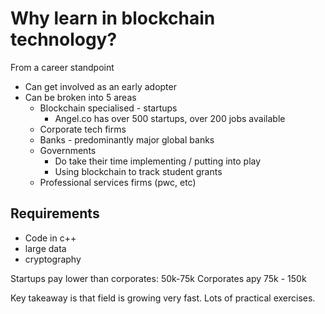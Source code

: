# Why learn in blockchain technology?

From a career standpoint

* Can get involved as an early adopter
* Can be broken into 5 areas
    - Blockchain specialised - startups
        + Angel.co has over 500 startups, over 200 jobs available
    - Corporate tech firms
    - Banks - predominantly major global banks
    - Governments
        + Do take their time implementing / putting into play
        + Using blockchain to track student grants
    - Professional services firms (pwc, etc)

## Requirements

* Code in c++
* large data
* cryptography

Startups pay lower than corporates: 50k-75k
Corporates apy 75k - 150k

Key takeaway is that field is growing very fast. Lots of practical exercises.


